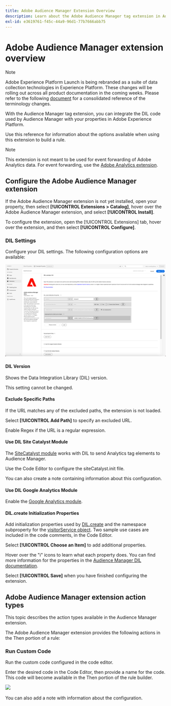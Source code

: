 ```yaml
---
title: Adobe Audience Manager Extension Overview
description: Learn about the Adobe Audience Manager tag extension in Adobe Experience Platform.
exl-id: e3619761-f45c-44a9-96d1-77b7666abb75
---
```

# Adobe Audience Manager extension overview

>[!NOTE]
>
>Adobe Experience Platform Launch is being rebranded as a suite of data collection technologies in Experience Platform. These changes will be rolling out across all product documentation in the coming weeks. Please refer to the following [document](../../../launch-term-updates.md) for a consolidated reference of the terminology changes.

With the Audience Manager tag extension, you can integrate the DIL code used by Audience Manager with your properties in Adobe Experience Platform.

Use this reference for information about the options available when using this extension to build a rule.

>[!NOTE]
>
>This extension is not meant to be used for event forwarding of Adobe Analytics data. For event forwarding, use the [Adobe Analytics extension](/help/extension-reference/web/adobe-analytics-extension/overview.md).

## Configure the Adobe Audience Manager extension

If the Adobe Audience Manager extension is not yet installed, open your property, then select **[!UICONTROL Extensions > Catalog]**, hover over the Adobe Audience Manager extension, and select **[!UICONTROL Install]**.

To configure the extension, open the [!UICONTROL Extensions] tab, hover over the extension, and then select **[!UICONTROL Configure]**.

### DIL Settings

Configure your DIL settings. The following configuration options are available:

![](/help/assets/ext-aam-config.png)

#### DIL Version

Shows the Data Integration Library (DIL) version.

This setting cannot be changed.

#### Exclude Specific Paths

If the URL matches any of the excluded paths, the extension is not loaded.

Select **[!UICONTROL Add Path]** to specify an excluded URL.

Enable Regex if the URL is a regular expression.

#### Use DIL Site Catalyst Module

The [SiteCatalyst module](https://experiencecloud.adobe.com/resources/help/en_US/aam/r_dil_sc_init.html) works with DIL to send Analytics tag elements to Audience Manager.

Use the Code Editor to configure the siteCatalyst.init file.

You can also create a note containing information about this configuration.

#### Use DIL Google Analytics Module

Enable the [Google Analytics module](https://experiencecloud.adobe.com/resources/help/en_US/aam/dil-google-universal-analytics.html).

#### DIL.create Initialization Properties

Add initialization properties used by [DIL.create](https://experiencecloud.adobe.com/resources/help/en_US/aam/r_dil_create.html) and the namespace subproperty for the [visitorService object](https://experiencecloud.adobe.com/resources/help/en_US/aam/r_dil_visitor_service.html). Two sample use cases are included in the code comments, in the Code Editor.

Select **[!UICONTROL Choose an Item]** to add additional properties.

Hover over the "i" icons to learn what each property does. You can find more information for the properties in the [Audience Manager DIL documentation](https://experiencecloud.adobe.com/resources/help/en_US/aam/r_dil_create.html).

Select **[!UICONTROL Save]** when you have finished configuring the extension.

## Adobe Audience Manager extension action types

This topic describes the action types available in the Audience Manager extension.

The Adobe Audience Manager extension provides the following actions in the Then portion of a rule:

### Run Custom Code

Run the custom code configured in the code editor.

Enter the desired code in the Code Editor, then provide a name for the code. This code will become available in the Then portion of the rule builder.

![](/help/assets/ext-aam-then.png)

You can also add a note with information about the configuration.
